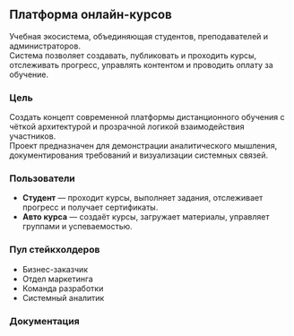 ## Платформа онлайн-курсов  
Учебная экосистема, объединяющая студентов, преподавателей и администраторов.  
Система позволяет создавать, публиковать и проходить курсы, отслеживать прогресс, управлять контентом и проводить оплату за обучение.  


### Цель  
Создать концепт современной платформы дистанционного обучения с чёткой архитектурой и прозрачной логикой взаимодействия участников.  
Проект предназначен для демонстрации аналитического мышления, документирования требований и визуализации системных связей.


### Пользователи  
- **Студент** — проходит курсы, выполняет задания, отслеживает прогресс и получает сертификаты.  
- **Авто курса** — создаёт курсы, загружает материалы, управляет группами и успеваемостью.


### Пул стейкхолдеров  
- Бизнес-заказчик
- Отдел маркетинга
- Команда разработки 
- Системный аналитик

### Документация
